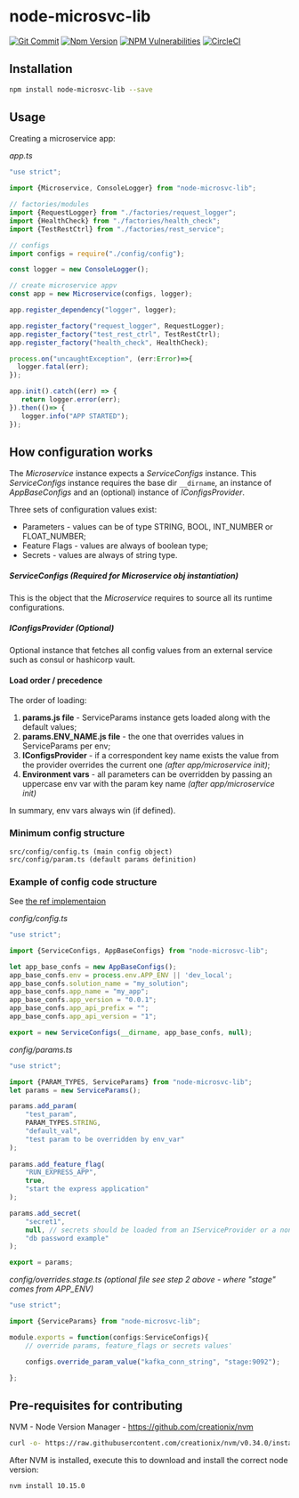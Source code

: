 # node-microsvc-lib
[![Git Commit](https://img.shields.io/github/last-commit/pedrosousabarreto/node-microsvc-lib.svg?style=flat)](https://github.com/pedrosousabarreto/node-microsvc-lib/commits/master)
[![Npm Version](https://img.shields.io/npm/v/node-microsvc-lib.svg?style=flat)](https://www.npmjs.com/package/node-microsvc-lib)
[![NPM Vulnerabilities](https://img.shields.io/snyk/vulnerabilities/npm/node-microsvc-lib.svg?style=flat)](https://www.npmjs.com/package/node-microsvc-lib)
[![CircleCI](https://circleci.com/gh/pedrosousabarreto/node-microsvc-lib.svg?style=svg)](https://circleci.com/gh/pedrosousabarreto/node-microsvc-lib)


## Installation

```bash
npm install node-microsvc-lib --save
```

## Usage

Creating a microservice app:

*app.ts*
 ```javascript
"use strict";

import {Microservice, ConsoleLogger} from "node-microsvc-lib";

// factories/modules
import {RequestLogger} from "./factories/request_logger";
import {HealthCheck} from "./factories/health_check";
import {TestRestCtrl} from "./factories/rest_service";

// configs
import configs = require("./config/config");

const logger = new ConsoleLogger();

// create microservice appv
const app = new Microservice(configs, logger);

app.register_dependency("logger", logger);

app.register_factory("request_logger", RequestLogger);
app.register_factory("test_rest_ctrl", TestRestCtrl);
app.register_factory("health_check", HealthCheck);

process.on("uncaughtException", (err:Error)=>{
   logger.fatal(err);
});

app.init().catch((err) => {
    return logger.error(err);
}).then(()=> {
    logger.info("APP STARTED");
});

```

## How configuration works

The *Microservice* instance expects a *ServiceConfigs* instance. 
This *ServiceConfigs* instance requires the base dir `__dirname`, an instance of *AppBaseConfigs* and an (optional) instance of *IConfigsProvider*. 

Three sets of configuration values exist: 
- Parameters - values can be of type STRING, BOOL, INT_NUMBER or FLOAT_NUMBER;
- Feature Flags - values are always of boolean type;
- Secrets - values are always of string type.

##### ServiceConfigs *(Required for Microservice obj instantiation)*
This is the object that the *Microservice* requires to source all its runtime configurations.

##### IConfigsProvider *(Optional)*
Optional instance that fetches all config values from an external service such as consul or hashicorp vault. 

#### Load order / precedence
The order of loading:
1. **params.js file** - ServiceParams instance gets loaded along with the default values;
2. **params.ENV_NAME.js file** - the one that overrides values in ServiceParams per env;
3. **IConfigsProvider** - if a correspondent key name exists the value from the provider overrides the current one *(after app/microservice init)*;
4. **Environment vars** - all parameters can be overridden by passing an uppercase env var with the param key name *(after app/microservice init)*

In summary, env vars always win (if defined).

### Minimum config structure

```
src/config/config.ts (main config object) 
src/config/param.ts (default params definition)
```

### Example of config code structure
See [the ref implementaion](https://github.com/pedrosousabarreto/node-microsvc-lib/tree/master/src/tests/config])

*config/config.ts*
```javascript
"use strict";

import {ServiceConfigs, AppBaseConfigs} from "node-microsvc-lib";

let app_base_confs = new AppBaseConfigs();
app_base_confs.env = process.env.APP_ENV || 'dev_local';
app_base_confs.solution_name = "my_solution";
app_base_confs.app_name = "my_app";
app_base_confs.app_version = "0.0.1";
app_base_confs.app_api_prefix = "";
app_base_confs.app_api_version = "1";

export = new ServiceConfigs(__dirname, app_base_confs, null);
```
*config/params.ts*
```javascript
"use strict";

import {PARAM_TYPES, ServiceParams} from "node-microsvc-lib";
let params = new ServiceParams();

params.add_param(
	"test_param",
	PARAM_TYPES.STRING, 
	"default_val",
	"test param to be overridden by env_var"
);
 
params.add_feature_flag(
	"RUN_EXPRESS_APP",
	true, 
	"start the express application"
);

params.add_secret(
	"secret1", 
	null, // secrets should be loaded from an IServiceProvider or a non-github-tracked per env override file 
	"db password example"
);

export = params;
```

*config/overrides.stage.ts (optional file see step 2 above - where "stage" comes from APP_ENV)*
```javascript
"use strict";

import {ServiceParams} from "node-microsvc-lib";

module.exports = function(configs:ServiceConfigs){
	// override params, feature_flags or secrets values'

	configs.override_param_value("kafka_conn_string", "stage:9092");

};
```

## Pre-requisites for contributing
NVM - Node Version Manager - https://github.com/creationix/nvm
 ```bash
curl -o- https://raw.githubusercontent.com/creationix/nvm/v0.34.0/install.sh | bash
```

After NVM is installed, execute this to download and install the correct node version:
```bash
nvm install 10.15.0
```
